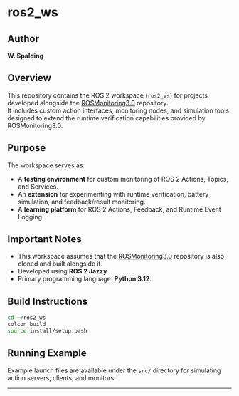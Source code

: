 # ros2_ws

## Author
**W. Spalding**

## Overview
This repository contains the ROS 2 workspace (`ros2_ws`) for projects developed alongside the [ROSMonitoring3.0](https://github.com/autonomy-and-verification-uol/ROSMonitoring) repository.  
It includes custom action interfaces, monitoring nodes, and simulation tools designed to extend the runtime verification capabilities provided by ROSMonitoring3.0.

## Purpose
The workspace serves as:
- A **testing environment** for custom monitoring of ROS 2 Actions, Topics, and Services.
- An **extension** for experimenting with runtime verification, battery simulation, and feedback/result monitoring.
- A **learning platform** for ROS 2 Actions, Feedback, and Runtime Event Logging.

## Important Notes
- This workspace assumes that the [ROSMonitoring3.0](https://github.com/autonomy-and-verification-uol/ROSMonitoring) repository is also cloned and built alongside it.
- Developed using **ROS 2 Jazzy**.
- Primary programming language: **Python 3.12**.

## Build Instructions
```bash
cd ~/ros2_ws
colcon build
source install/setup.bash
```

## Running Example
Example launch files are available under the `src/` directory for simulating action servers, clients, and monitors.

---
